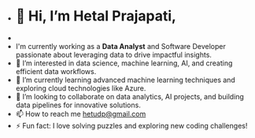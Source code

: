 - # 👋 Hi, I’m Hetal Prajapati,
-
- I'm currently working as a **Data Analyst** and Software Developer passionate about leveraging data to drive impactful insights.
- 👀 I’m interested in data science, machine learning, AI, and creating efficient data workflows.
- 🌱 I’m currently learning advanced machine learning techniques and exploring cloud technologies like Azure.
- 💞️ I’m looking to collaborate on data analytics, AI projects, and building data pipelines for innovative solutions.
- 📫 How to reach me
  hetudp@gmail.com
- ⚡ Fun fact: I love solving puzzles and exploring new coding challenges!

<!---
hetal69/hetal69 is a ✨ special ✨ repository because its `README.md` (this file) appears on your GitHub profile.
You can click the Preview link to take a look at your changes.
--->
